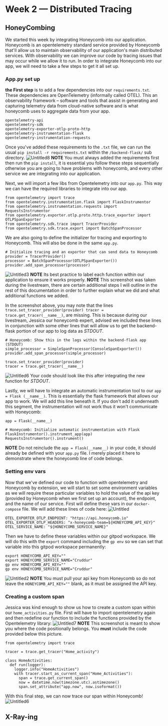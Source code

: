 # Week 2 — Distributed Tracing
## HoneyCombing
We started this week by integrating Honeycomb into our application. Honeycomb is an opentelemetry standard service provided by Honeycomb that'll allow us to maintain observability of our application's main distributed services. With observability we can improve our code by tracing issues that may occur while we allow it to run. 
In order to integrate Honeycomb into our app, we will need to take a few steps to get it all set up. 

### App.py set up 
**the First step** is to add a few dependencies into our `requirements.txt`. These dependencies are OpenTelemetry (informally called OTEL). This an observability framework – software and tools that assist in generating and capturing telemetry data from cloud-native software and is what honeycomb uses to aggregate data from your app. 
```
opentelemetry-api 
opentelemetry-sdk 
opentelemetry-exporter-otlp-proto-http 
opentelemetry-instrumentation-flask 
opentelemetry-instrumentation-requests
```
Once you've added these requirements to the `.txt` file, we can run the usual `pip install -r requirements.txt` within the `/backend-flask/` sub directory. 
![Untitled8](https://user-images.githubusercontent.com/114888726/221869704-266f0155-8520-41a5-aa1f-805924a79914.png)
**NOTE** You must always added the requirements first then run the `pip install`, it is essential you follow these steps sequentially otherwise you are going to have problems with honeycomb, and every other service we are integrating into our application. 

Next, we will import a few libs from Opentelemetry into our `app.py`. This way we can have the required libraries to integrate into our app. 
```
from opentelemetry import trace
from opentelemetry.instrumentation.flask import FlaskInstrumentor
from opentelemetry.instrumentation.requests import RequestsInstrumentor
from opentelemetry.exporter.otlp.proto.http.trace_exporter import OTLPSpanExporter
from opentelemetry.sdk.trace import TracerProvider
from opentelemetry.sdk.trace.export import BatchSpanProcessor
```
We are also going to define the initializer for tracing and exporting to Honeycomb. This will also be done in the same `app.py`.
```
# Initialize tracing and an exporter that can send data to Honeycomb
provider = TracerProvider()
processor = BatchSpanProcessor(OTLPSpanExporter())
provider.add_span_processor(processor)
```
![Untitled3](https://user-images.githubusercontent.com/114888726/221871297-6c6e7786-ec14-4da3-a6cd-f2561661a02c.png)
**NOTE** Its best practice to label each function within our application to ensure it works properly. 
**NOTE** This screenshot was taken during the livestream, there are certain additional steps I will outline in the rest of this documentation in order to further explain what we did and what additional functions we added. 

In the screenshot above, you may note that the lines `trace.set_tracer_provider(provider) tracer = trace.get_tracer(__name__)`, are missing. This is because during our livestream, Jessica our honeycomb expert, advised we included these lines in conjunction with some other lines that will allow us to get the backend-flask portion of our app to log data as *STDOUT*. 
```
# Honeycomb: Show this in the logs within the backend-flask app (STDOUT)
simple_processor = SimpleSpanProcessor(ConsoleSpanExporter())
provider.add_span_processor(simple_processor)

trace.set_tracer_provider(provider)
tracer = trace.get_tracer(__name__)
```
![Untitled6](https://user-images.githubusercontent.com/114888726/221873687-233a2503-01f1-469c-9f67-2ae4dfc664af.png)
Your code should look like this after integrating the new function for *STDOUT*.

Lastly, we will have to integrate an automatic instrumentation tool to our `app = Flask (__name__)`. This is essentially the flask framework that allows our app to work. We will add this line beneath it. If you don't add it underneath this segment, the instrumentation will not work thus it won't communicate with Honeycomb:
```
app = Flask(__name__)

# Honeycomb: Initialize automatic instrumentation with Flask
FlaskInstrumentor().instrument_app(app)
RequestsInstrumentor().instrument()
```
**NOTE** Do not reinclude the `app = Flask(__name__)` in your code, it should already be defined with your `app.py` file. I merely placed it here to demonstrate where the honeycomb line of code belongs.

### Setting env vars
Now that we've defined our code to function with opentelemetry and Honeycomb by extension, we will start to set some environment variables as we will require these particular variables to hold the value of the api key (provided by Honeycomb when we first set up an account), the endpoint, and the name of our service. First will define these vars in our `docker-compose` file. We will add these lines of code here:
![Untitled](https://user-images.githubusercontent.com/114888726/221876849-1e0f1808-afbe-4d78-9a94-5721f0167fed.png)
```
OTEL_EXPORTER_OTLP_ENDPOINT: "https://api.honeycomb.io"
OTEL_EXPORTER_OTLP_HEADERS: "x-honeycomb-team=${HONEYCOMB_API_KEY}"
OTEL_SERVICE_NAME: "${HONEYCOMB_SERVICE_NAME}"
```
Then we have to define these variables within our gitpod workspace. We will do this with the `export` command including the `gp env` so we can set that variable into this gitpod workspace permanently:
```
export HONEYCOMB_API_KEY=""
export HONEYCOMB_SERVICE_NAME="Cruddur"
gp env HONEYCOMB_API_KEY=""
gp env HONEYCOMB_SERVICE_NAME="Cruddur"
```
![Untitled2](https://user-images.githubusercontent.com/114888726/221877190-35898a6d-ab00-4b5b-bd53-ab038a94b8ac.png)
**NOTE** You must pull your api key from Honeycomb so do not leave the `HONEYCOMB_API_KEY=""` blank, as it must be assigned the API key.

### Creating a custom span
Jessica was kind enough to show us how to create a custom span within our `home_activities.py` file. First will have to import opentelemetry again and then redefine our function to include the functions provided by the Opentelemetry library: 
![Untitled7](https://user-images.githubusercontent.com/114888726/221878447-ca6e672f-de24-45f7-ba83-a1674d43a570.png)
**NOTE** This screenshot is meant to show you where the code positionally belongs. You **must** include the code provided below this picture.
```
from opentelemetry import trace

tracer = trace.get_tracer("Home_activity")

class HomeActivities:
  def run(logger):
    logger.info("HomeActivities")
    with tracer.start_as_current_span("Home_Activities"):
      span = trace.get_current_span()
      now = datetime.now(timezone.utc).astimezone()
      span.set_attribute("app.now", now.isoformat())
```
With this final step, we can now trace our span within Honeycomb!
![Untitled6](https://user-images.githubusercontent.com/114888726/221879100-41c5a9bd-9fa6-4a4e-a4a7-f73eb7c8a1d3.png)

## X-Ray-ing
